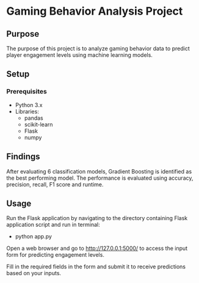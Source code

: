 # Gaming Behavior Analysis Project

## Purpose
The purpose of this project is to analyze gaming behavior data to predict player engagement levels using machine learning models.

## Setup

### Prerequisites
- Python 3.x
- Libraries:
  - pandas
  - scikit-learn
  - Flask
  - numpy

## Findings
After evaluating 6 classification models, Gradient Boosting is identified as the best performing model. The performance is evaluated using accuracy, precision, recall, F1 score and runtime.

## Usage
Run the Flask application by navigating to the directory containing Flask application script and run in terminal:
- python app.py

Open a web browser and go to http://127.0.0.1:5000/ to access the input form for predicting engagement levels.

Fill in the required fields in the form and submit it to receive predictions based on your inputs.

